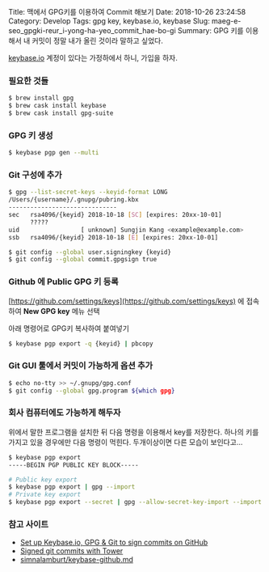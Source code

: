 Title: 맥에서 GPG키를 이용하여 Commit 해보기
Date: 2018-10-26 23:24:58
Category: Develop
Tags: gpg key, keybase.io, keybase
Slug: maeg-e-seo_gpgki-reur_i-yong-ha-yeo_commit_hae-bo-gi
Summary: GPG 키를 이용해서 내 커밋이 정말 내가 올린 것이라 말하고 싶었다.

[keybase.io](https://keybase.io/) 계정이 있다는 가정하에서 하니, 가입을 하자.

### 필요한 것들

```bash
$ brew install gpg
$ brew cask install keybase
$ brew cask install gpg-suite
```

### GPG 키 생성

```bash
$ keybase pgp gen --multi
```

### Git 구성에 추가

```bash
$ gpg --list-secret-keys --keyid-format LONG
/Users/{username}/.gnupg/pubring.kbx
------------------------------
sec   rsa4096/{keyid} 2018-10-18 [SC] [expires: 20xx-10-01]
      ?????
uid                 [ unknown] Sungjin Kang <example@example.com>
ssb   rsa4096/{keyid} 2018-10-18 [E] [expires: 20xx-10-01]

$ git config --global user.signingkey {keyid}
$ git config --global commit.gpgsign true
```

### Github 에 Public GPG 키 등록

[https://github.com/settings/keys](https://github.com/settings/keys) 에 접속하여 **New GPG key** 메뉴 선택

아래 명령어로 GPG키 복사하여 붙여넣기

```bash
$ keybase pgp export -q {keyid} | pbcopy
```

### Git GUI 툴에서 커밋이 가능하게 옵션 추가

```bash
$ echo no-tty >> ~/.gnupg/gpg.conf
$ git config --global gpg.program ${which gpg}
```

### 회사 컴퓨터에도 가능하게 해두자

위에서 말한 프로그램을 설치한 뒤 다음 명령을 이용해서 key를 저장한다. 하나의 키를 가지고 있을 경우에만 다음 명령이 먹힌다. 두개이상이면 다른 모습이 보인다고...

```bash
$ keybase pgp export
-----BEGIN PGP PUBLIC KEY BLOCK-----

# Public key export
$ keybase pgp export | gpg --import
# Private key export
$ keybase pgp export --secret | gpg --allow-secret-key-import --import
```

### 참고 사이트

- [Set up Keybase.io, GPG & Git to sign commits on GitHub](https://github.com/pstadler/keybase-gpg-github)
- [Signed git commits with Tower](https://aaronparecki.com/2016/07/29/10/git-tower)
- [simnalamburt/keybase-github.md](https://www.notion.so/ujuc/GPG-commit-11c88ce0b00f4dc79713b4ce09f62714)